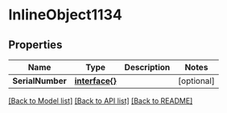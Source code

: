 # InlineObject1134

## Properties

Name | Type | Description | Notes
------------ | ------------- | ------------- | -------------
**SerialNumber** | [**interface{}**](.md) |  | [optional] 

[[Back to Model list]](../README.md#documentation-for-models) [[Back to API list]](../README.md#documentation-for-api-endpoints) [[Back to README]](../README.md)


